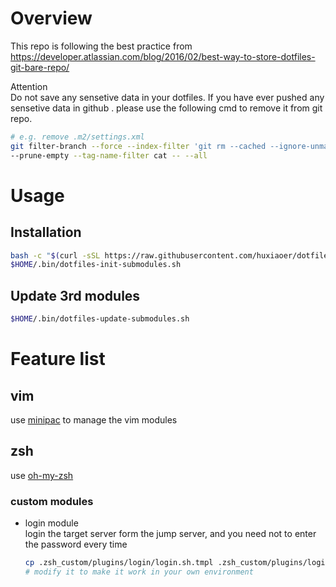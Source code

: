# Overview
This repo is following the best practice from https://developer.atlassian.com/blog/2016/02/best-way-to-store-dotfiles-git-bare-repo/

Attention  
Do not save any sensetive data in your dotfiles.
If you have ever pushed any sensetive data in github . please use the following cmd to remove it from git repo.
 
```bash
# e.g. remove .m2/settings.xml 
git filter-branch --force --index-filter 'git rm --cached --ignore-unmatch .m2/settings.xml' \
--prune-empty --tag-name-filter cat -- --all
```

# Usage
## Installation
```bash
bash -c "$(curl -sSL https://raw.githubusercontent.com/huxiaoer/dotfiles/master/.bin/dotfiles-install.sh)"
$HOME/.bin/dotfiles-init-submodules.sh
```
## Update 3rd modules
```bash
$HOME/.bin/dotfiles-update-submodules.sh
```
# Feature list

## vim
use [minipac](https://github.com/k-takata/minpac) to manage the vim modules 

## zsh
use [oh-my-zsh](https://github.com/robbyrussell/oh-my-zsh)

### custom modules
* login module  
  login the target server form the jump server, and you need not to enter the password every time

  ```bash      
  cp .zsh_custom/plugins/login/login.sh.tmpl .zsh_custom/plugins/login/login.sh     
  # modify it to make it work in your own environment
  ```
  
